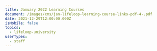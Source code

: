 ```yaml
---
title: January 2022 Learning Courses
document: /images/cms/jan-lifeloop-learning-course-links-pdf-4-.pdf
date: 2021-12-29T12:00:00.000Z
isMobile: false
topics:
  - lifeloop-university
userTypes:
  - staff
---
```

